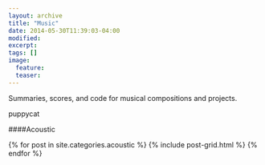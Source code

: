 ```yaml
---
layout: archive
title: "Music"
date: 2014-05-30T11:39:03-04:00
modified:
excerpt: 
tags: []
image:
  feature:
  teaser:
---
```


Summaries, scores, and code for musical compositions and projects.

puppycat

####Acoustic
<div class="tiles">
{% for post in site.categories.acoustic %}
  {% include post-grid.html %}
{% endfor %}
</div><!-- /.tiles -->
